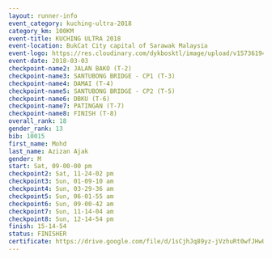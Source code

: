 ```yaml
--- 
layout: runner-info 
event_category: kuching-ultra-2018 
category_km: 100KM 
event-title: KUCHING ULTRA 2018 
event-location: BukCat City capital of Sarawak Malaysia 
event-logo: https://res.cloudinary.com/dykbosktl/image/upload/v1573619473/Logo/kuching-ultra-2018-logo_tlpvm5.png 
event-date: 2018-03-03 
checkpoint-name2: JALAN BAKO (T-2) 
checkpoint-name3: SANTUBONG BRIDGE - CP1 (T-3) 
checkpoint-name4: DAMAI (T-4) 
checkpoint-name5: SANTUBONG BRIDGE - CP2 (T-5) 
checkpoint-name6: DBKU (T-6) 
checkpoint-name7: PATINGAN (T-7) 
checkpoint-name8: FINISH (T-8) 
overall_rank: 18
gender_rank: 13
bib: 10015
first_name: Mohd
last_name: Azizan Ajak
gender: M
start: Sat, 09-00-00 pm
checkpoint2: Sat, 11-24-02 pm
checkpoint3: Sun, 01-09-10 am
checkpoint4: Sun, 03-29-36 am
checkpoint5: Sun, 06-01-55 am
checkpoint6: Sun, 09-00-42 am
checkpoint7: Sun, 11-14-04 am
checkpoint8: Sun, 12-14-54 pm
finish: 15-14-54
status: FINISHER
certificate: https://drive.google.com/file/d/1sCjhJq89yz-jVzhuRt0wfJHwU9pLHwU/view?usp=sharing
--- 
```

